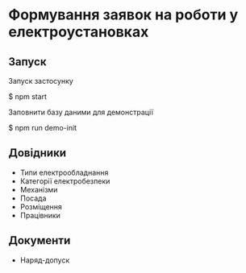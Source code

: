 # Формування заявок на роботи у електроустановках
## Запуск

Запуск застосунку

  $ npm start

Заповнити базу даними для демонстрації

  $ npm run demo-init

## Довідники

* Типи електрообладнання
* Категорії електробезпеки
* Механізми
* Посада
* Розміщення
* Працівники

## Документи

* Наряд-допуск